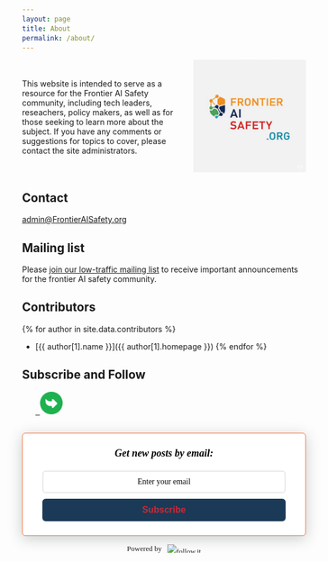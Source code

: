 ```yaml
---
layout: page
title: About
permalink: /about/
---
```

<div style="display:flex; align-items:center; justify-content:space-between;">
  <div style="flex:1; padding-right:0px;">

This website is intended to serve as a resource for the Frontier AI Safety community, including tech leaders, reseachers, policy makers, as well as for those seeking to learn more about the subject. If you have any comments or suggestions for topics to cover, please contact the site administrators.

  </div>
  <div>
      <img src="/images/logofais.png" width="200"/>
  </div>
</div>


## Contact

<admin@FrontierAISafety.org>

## Mailing list

Please [join our low-traffic mailing list](https://groups.google.com/d/forum/frontier-ai-safety/join) to receive important announcements for the frontier AI safety community.

## Contributors
{% for author in site.data.contributors %}
* [{{ author[1].name }}]({{ author[1].homepage }})
{% endfor %}

## Subscribe and Follow
  
<a href="https://www.twitter.com/FAISafety"><i class="svg-icon twitter"></i></a>&nbsp;&nbsp;
<a href="{{ site.baseurl }}/feed.xml"><i class="svg-icon rss"></i></a>&nbsp;&nbsp;
<a href="https://github.com/FrontierAISafety/FrontierAISafety"><i class="svg-icon github"></i></a> 
<a href="https://follow.it/frontier-ai-safety?leanpub"> &nbsp;&nbsp;<img src="/images/followit-3.png" style='width: 40px'> </a>



<style>
    .followit--follow-form-container[attr-a][attr-b][attr-c][attr-d][attr-e][attr-f] .form-preview {
  display: flex !important;
  flex-direction: column !important;
  justify-content: center !important;
  margin-top: 30px !important;
  padding: clamp(17px, 5%, 40px) clamp(17px, 7%, 50px) !important;
  max-width: none !important;
  border-radius: 6px !important;
  box-shadow: 0 5px 25px rgba(34, 60, 47, 0.25) !important;
}
.followit--follow-form-container[attr-a][attr-b][attr-c][attr-d][attr-e][attr-f] .form-preview,
.followit--follow-form-container[attr-a][attr-b][attr-c][attr-d][attr-e][attr-f] .form-preview *{
  box-sizing: border-box !important;
}
.followit--follow-form-container[attr-a][attr-b][attr-c][attr-d][attr-e][attr-f] .form-preview .preview-heading {
  width: 100% !important;
}
.followit--follow-form-container[attr-a][attr-b][attr-c][attr-d][attr-e][attr-f] .form-preview .preview-heading h5{
  margin-top: 0 !important;
  margin-bottom: 0 !important;
}
.followit--follow-form-container[attr-a][attr-b][attr-c][attr-d][attr-e][attr-f] .form-preview .preview-input-field {
  margin-top: 20px !important;
  width: 100% !important;
}
.followit--follow-form-container[attr-a][attr-b][attr-c][attr-d][attr-e][attr-f] .form-preview .preview-input-field input {
  width: 100% !important;
  height: 40px !important;
  border-radius: 6px !important;
  border: 2px solid #e9e8e8 !important;
  background-color: #fff;
  outline: none !important;
}
.followit--follow-form-container[attr-a][attr-b][attr-c][attr-d][attr-e][attr-f] .form-preview .preview-input-field input {
  color: #000000 !important;
  font-family: "Montserrat" !important;
  font-size: 14px;
  font-weight: 400;
  line-height: 20px;
  text-align: center;
}
.followit--follow-form-container[attr-a][attr-b][attr-c][attr-d][attr-e][attr-f] .form-preview .preview-input-field input::placeholder {
  color: #000000 !important;
  opacity: 1 !important;
}

.followit--follow-form-container[attr-a][attr-b][attr-c][attr-d][attr-e][attr-f] .form-preview .preview-input-field input:-ms-input-placeholder {
  color: #000000 !important;
}

.followit--follow-form-container[attr-a][attr-b][attr-c][attr-d][attr-e][attr-f] .form-preview .preview-input-field input::-ms-input-placeholder {
  color: #000000 !important;
}
.followit--follow-form-container[attr-a][attr-b][attr-c][attr-d][attr-e][attr-f] .form-preview .preview-submit-button {
  margin-top: 10px !important;
  width: 100% !important;
}
.followit--follow-form-container[attr-a][attr-b][attr-c][attr-d][attr-e][attr-f] .form-preview .preview-submit-button button {
  width: 100% !important;
  height: 40px !important;
  border: 0 !important;
  border-radius: 6px !important;
  line-height: 0px !important;
}
.followit--follow-form-container[attr-a][attr-b][attr-c][attr-d][attr-e][attr-f] .form-preview .preview-submit-button button:hover {
  cursor: pointer !important;
}
.followit--follow-form-container[attr-a][attr-b][attr-c][attr-d][attr-e][attr-f] .powered-by-line {
  color: #231f20 !important;
  font-family: "Montserrat" !important;
  font-size: 13px !important;
  font-weight: 400 !important;
  line-height: 25px !important;
  text-align: center !important;
  text-decoration: none !important;
  display: flex !important;
  width: 100% !important;
  justify-content: center !important;
  align-items: center !important;
  margin-top: 10px !important;
}
.followit--follow-form-container[attr-a][attr-b][attr-c][attr-d][attr-e][attr-f] .powered-by-line img {
  margin-left: 10px !important;
  height: 1.13em !important;
  max-height: 1.13em !important;
}

  </style>
  <div class="followit--follow-form-container" attr-a attr-b attr-c attr-d attr-e attr-f>
    <form data-v-8541cdc9="" action="https://api.follow.it/subscription-form/Y25lK2craEdpR3ZZUWFvVDVrUVl4eXBPZ0ZBK1l2M25Qd0xDRjIrZDkvbTJqZHZlWUwvSEIraVluRUltYVNqOThXRTNHNFgwVW9WK0NHR0tYdmx6SVltSVhDQ3NPSVJOVWE4SXZOWW9ZemFmT3YyYk10RTI1MlBvdGE4RUY5Zi98aWJjMHNueXlwaGdoSTFaV3FMMEFKaHRNOW5Hclh6V2FWZ3RhQkNWejFUcz0=/8" method="post"><div data-v-8541cdc9="" class="form-preview" style="background-color: rgb(255, 255, 255); position: relative; border-style: solid; border-width: 1px; border-color: rgb(255, 107, 53);"><div data-v-8541cdc9="" class="preview-heading"><h5 data-v-8541cdc9="" style="font-family: &quot;Times New Roman&quot;; font-weight: bold; color: rgb(0, 0, 0); font-size: 18px; text-align: center; text-transform: none !important;">Get new posts by email:</h5></div><div data-v-8541cdc9="" class="preview-input-field"><input data-v-8541cdc9="" type="email" name="email" required="" placeholder="Enter your email" spellcheck="false" style="font-family: &quot;Times New Roman&quot;; font-weight: normal; color: rgb(0, 0, 0); font-size: 14px; text-align: center; background-color: rgb(255, 255, 255); text-transform: none !important;"></div><div data-v-8541cdc9="" class="preview-submit-button"><button data-v-8541cdc9="" type="submit" style="font-family: Arial; font-weight: bold; color: rgb(204, 41, 54); font-size: 16px; text-align: center; background-color: rgb(27, 58, 87); text-transform: none !important;">Subscribe</button></div></div></form><a href="https://follow.it" class="powered-by-line">Powered by <img src="https://follow.it/images/colored-logo.svg" alt="follow.it" height="17px"/></a>
  </div>
